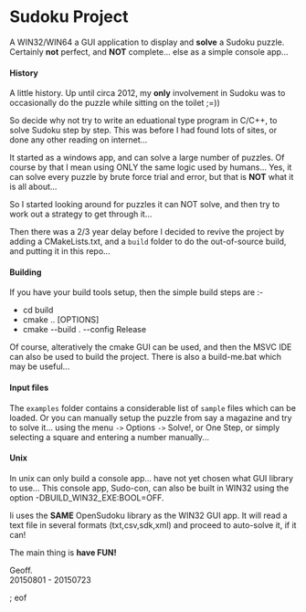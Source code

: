 # Sudoku Project

A WIN32/WIN64 a GUI application to display and **solve** a Sudoku puzzle. Certainly **not** perfect, and **NOT** complete... else as a simple console app...

#### History

A little history. Up until circa 2012, my **only** involvement in Sudoku was to occasionally do the puzzle while sitting on the toilet ;=))

So decide why not try to write an eduational type program in C/C++, to solve Sudoku step by step. This was before I had found lots of sites, or done any other reading on internet...

It started as a windows app, and can solve a large number of puzzles. Of course by that I mean using ONLY the same logic used by humans... Yes, it can solve every puzzle by brute force trial and error, but that is **NOT** what it is all about...

So I started looking around for puzzles it can NOT solve, and then try to work out a strategy to get through it...

Then there was a 2/3 year delay before I decided to revive the project by adding a CMakeLists.txt, and a `build` folder to do the out-of-source build, and putting it in this repo...

#### Building

If you have your build tools setup, then the simple build steps are :-

 - cd build
 - cmake .. [OPTIONS]
 - cmake --build . --config Release
 
Of course, alteratively the cmake GUI can be used, and then the MSVC IDE can also be used to build the project. There is also a build-me.bat which may be useful...

#### Input files

The `examples` folder contains a considerable list of `sample` files which can be loaded. Or you can manually setup the puzzle from say a magazine and try to solve it... using the menu `->` Options `->` Solve!, or One Step, or simply selecting a square and entering a number manually...

#### Unix

In unix can only build a console app... have not yet chosen what GUI library to use... This console app, Sudo-con, can also be built in WIN32 using the option -DBUILD_WIN32_EXE:BOOL=OFF.

Ii uses the **SAME** OpenSudoku library as the WIN32 GUI app. It will read a text file in several formats (txt,csv,sdk,xml) and proceed to auto-solve it, if it can!

The main thing is **have FUN!**

Geoff.  
20150801 - 20150723

; eof

